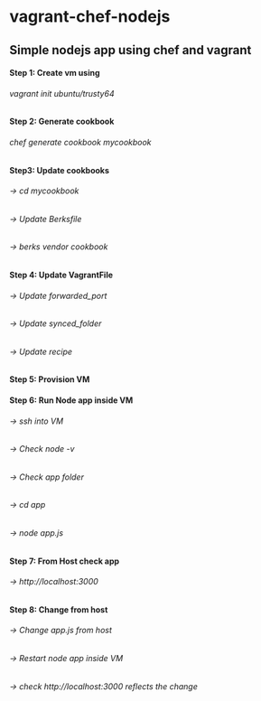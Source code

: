 # vagrant-chef-nodejs
## Simple nodejs app using chef and vagrant

#### Step 1: Create vm using 
###### vagrant init ubuntu/trusty64

#### Step 2: Generate cookbook
###### chef generate cookbook mycookbook

#### Step3: Update cookbooks
###### -> cd mycookbook
###### -> Update Berksfile
###### -> berks vendor cookbook

#### Step 4: Update VagrantFile
###### -> Update forwarded_port
###### -> Update synced_folder
###### -> Update recipe

#### Step 5: Provision VM

#### Step 6: Run Node app inside VM
###### -> ssh into VM
###### -> Check node -v
###### -> Check app folder
###### -> cd app 
###### -> node app.js

#### Step 7: From Host check app
###### -> http://localhost:3000

#### Step 8: Change from host
###### -> Change app.js from host
###### -> Restart node app inside VM
###### -> check http://localhost:3000 reflects the change
